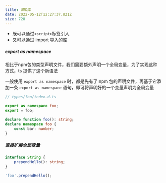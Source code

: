 ```yaml
---
title: UMD库
date: 2022-05-12T12:27:37.821Z
size: 728
---
```

- 既可以通过`<script>`标签引入
- 又可以通过 import 导入的库

##### export as namespace

相比于npm包的类型声明文件，我们需要额外声明一个全局变量，为了实现这种方式，ts 提供了这个新语法

一般使用 `export as namespace` 时，都是先有了 npm 包的声明文件，再基于它添加一条 `export as namespace` 语句，即可将声明好的一个变量声明为全局变量

```typescript
// types/foo/index.d.ts

export as namespace foo;
export = foo;

declare function foo(): string;
declare namespace foo {
    const bar: number;
}
```

##### 直接扩展全局变量

```typescript
interface String {
    prependHello(): string;
}

'foo'.prependHello();
```

